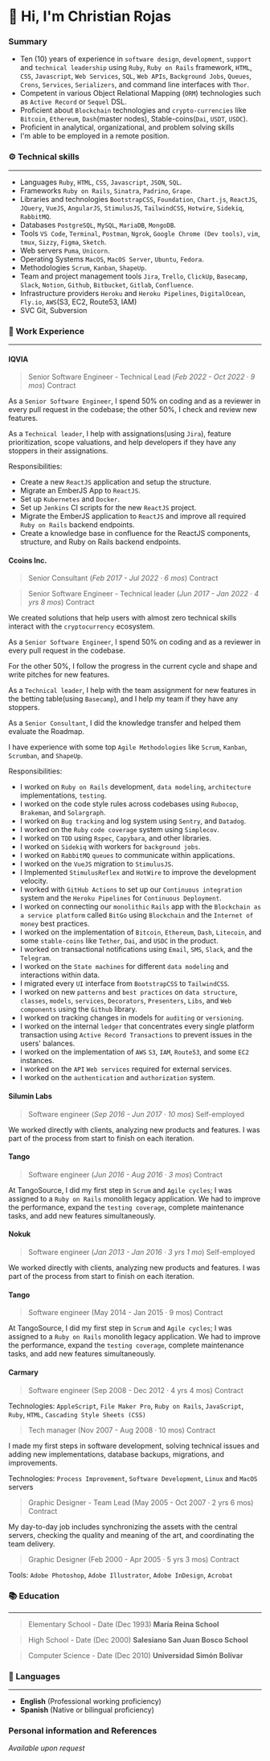 # 👋 Hi, I'm Christian Rojas

### Summary

- Ten (10) years of experience in `software design`, `development`, `support` and `technical leadership` using `Ruby`, `Ruby on Rails` framework, `HTML`, `CSS`, `Javascript`, `Web Services`, `SQL`, `Web APIs`, `Background Jobs`, `Queues`, `Crons`, `Services`, `Serializers`, and command line interfaces with `Thor`.
- Competent in various Object Relational Mapping (`ORM`) technologies such as `Active Record` or `Sequel` DSL.
- Proficient about `Blockchain` technologies and `crypto-currencies` like `Bitcoin`, `Ethereum`, `Dash`(master nodes), Stable-coins(`Dai`, `USDT`, `USDC`).
- Proficient in analytical, organizational, and problem solving skills
- I'm able to be employed in a remote position.

### ⚙️ Technical skills

---

- Languages `Ruby`, `HTML`, `CSS`, `Javascript`, `JSON`, `SQL`.
- Frameworks `Ruby on Rails`, `Sinatra`, `Padrino`, `Grape`.
- Libraries and technologies `BootstrapCSS`, `Foundation`, `Chart.js`, `ReactJS`, `JQuery`, `VueJS`, `AngularJS`, `StimulusJS`, `TailwindCSS`, `Hotwire`, `Sidekiq`, `RabbitMQ`.
- Databases `PostgreSQL`, `MySQL`, `MariaDB`, `MongoDB`.
- Tools `VS Code`, `Terminal`, `Postman`, `Ngrok`, `Google Chrome (Dev tools)`, `vim`, `tmux`, `Sizzy`, `Figma`, `Sketch`.
- Web servers `Puma`, `Unicorn`.
- Operating Systems `MacOS`, `MacOS Server`, `Ubuntu`, `Fedora`.
- Methodologies `Scrum`, `Kanban`, `ShapeUp`.
- Team and project management tools `Jira`, `Trello`, `ClickUp`, `Basecamp`, `Slack`, `Notion`, `Github`, `Bitbucket`, `Gitlab`, `Confluence`.
- Infrastructure providers `Heroku` and `Heroku Pipelines`, `DigitalOcean`, `Fly.io`, `AWS`(S3, EC2, Route53, IAM)
- SVC Git, Subversion

### 💪 Work Experience

---

#### **IQVIA**

> Senior Software Engineer - Technical Lead
> (_Feb 2022 - Oct 2022 · 9 mos_) Contract

As a `Senior Software Engineer`, I spend 50% on coding and as a reviewer in every pull request in the codebase; the other 50%, I check and review new features.

As a `Technical leader`, I help with assignations(using `Jira`), feature prioritization, scope valuations, and help developers if they have any stoppers in their assignations.

Responsibilities:

- Create a new `ReactJS` application and setup the structure.
- Migrate an EmberJS App to `ReactJS`.
- Set up `Kubernetes` and `Docker`.
- Set up `Jenkins` CI scripts for the new `ReactJS` project.
- Migrate the EmberJS application to `ReactJS` and improve all required `Ruby on Rails` backend endpoints.
- Create a knowledge base in confluence for the ReactJS components, structure, and Ruby on Rails backend endpoints.

#### **Ccoins Inc.**

> Senior Consultant
> (_Feb 2017 - Jul 2022 · 6 mos_) Contract

> Senior Software Engineer - Technical leader
> (_Jun 2017 - Jan 2022 · 4 yrs 8 mos_) Contract

We created solutions that help users with almost zero technical skills interact with the `cryptocurrency` ecosystem.

As a `Senior Software Engineer`, I spend 50% on coding and as a reviewer in every pull request in the codebase.

For the other 50%, I follow the progress in the current cycle and shape and write pitches for new features.

As a `Technical leader`, I help with the team assignment for new features in the betting table(using `Basecamp`), and I help my team if they have any stoppers.

As a `Senior Consultant`, I did the knowledge transfer and helped them evaluate the Roadmap.

I have experience with some top `Agile Methodologies` like `Scrum`, `Kanban`, `Scrumban`, and `ShapeUp`.

Responsibilities:

- I worked on `Ruby on Rails` development, `data modeling`, `architecture` implementations, `testing`.
- I worked on the code style rules across codebases using `Rubocop`, `Brakeman`, and `Solargraph`.
- I worked on `Bug tracking` and log system using `Sentry`, and `Datadog`.
- I worked on the `Ruby` `code coverage` system using `Simplecov`.
- I worked on `TDD` using `Rspec`, `Capybara`, and other libraries.
- I worked on `Sidekiq` with workers for `background jobs`.
- I worked on `RabbitMQ` `queues` to communicate within applications.
- I worked on the `VueJS` migration to `StimulusJS`.
- I Implemented `StimulusReflex` and `HotWire` to improve the development velocity.
- I worked with `GitHub Actions` to set up our `Continuous integration` system and the `Heroku Pipelines` for `Continuous Deployment`.
- I worked on connecting our `monolithic` `Rails` app with the `Blockchain as a service platform` called `BitGo` using `Blockchain` and the `Internet of money` best practices.
- I worked on the implementation of `Bitcoin`, `Ethereum`, `Dash`, `Litecoin`, and some `stable-coins` like `Tether`, `Dai`, and `USDC` in the product.
- I worked on transactional notifications using `Email`, `SMS`, `Slack`, and the `Telegram`.
- I worked on the `State machines` for different `data modeling` and interactions within data.
- I migrated every `UI` interface from `BootstrapCSS` to `TailwindCSS`.
- I worked on new `patterns` and `best practices` on `data structure`, `classes`, `models`, `services`, `Decorators`, `Presenters`, `Libs`, and `Web components` using the `Github` library.
- I worked on tracking changes in models for `auditing` or `versioning`.
- I worked on the internal `ledger` that concentrates every single platform transaction using `Active Record Transactions` to prevent issues in the users' balances.
- I worked on the implementation of `AWS` `S3`, `IAM`, `Route53`, and some `EC2` instances.
- I worked on the `API` `Web services` required for external services.
- I worked on the `authentication` and `authorization` system.

#### **Silumin Labs**

> Software engineer
> (_Sep 2016 - Jun 2017 · 10 mos_) Self-employed

We worked directly with clients, analyzing new products and features. I was part of the process from start to finish on each iteration.

#### **Tango**

> Software engineer
> (_Jun 2016 - Aug 2016 · 3 mos_) Contract

At TangoSource, I did my first step in `Scrum` and `Agile cycles`; I was assigned to a `Ruby on Rails` monolith legacy application. We had to improve the performance, expand the `testing coverage`, complete maintenance tasks, and add new features simultaneously.

#### **Nokuk**

> Software engineer
> (_Jan 2013 - Jan 2016 · 3 yrs 1 mo_) Self-employed

We worked directly with clients, analyzing new products and features. I was part of the process from start to finish on each iteration.

#### **Tango**

> Software engineer
> (May 2014 - Jan 2015 · 9 mos) Contract

At TangoSource, I did my first step in `Scrum` and `Agile cycles`; I was assigned to a `Ruby on Rails` monolith legacy application. We had to improve the performance, expand the `testing coverage`, complete maintenance tasks, and add new features simultaneously.

#### **Carmary**

> Software engineer
> (Sep 2008 - Dec 2012 · 4 yrs 4 mos) Contract

Technologies: `AppleScript`, `File Maker Pro`, `Ruby on Rails`, `JavaScript`, `Ruby`, `HTML`, `Cascading Style Sheets (CSS)`

> Tech manager
> (Nov 2007 - Aug 2008 · 10 mos) Contract

I made my first steps in software development, solving technical issues and adding new implementations, database backups, migrations, and improvements.

Technologies: `Process Improvement`, `Software Development`, `Linux` and `MacOS` servers

> Graphic Designer - Team Lead
> (May 2005 - Oct 2007 · 2 yrs 6 mos) Contract

My day-to-day job includes synchronizing the assets with the central servers, checking the quality and meaning of the art, and coordinating the team delivery.

> Graphic Designer
> (Feb 2000 - Apr 2005 · 5 yrs 3 mos) Contract

Tools: `Adobe Photoshop`, `Adobe Illustrator`, `Adobe InDesign`, `Acrobat`

### 📚 Education

---

> Elementary School - Date (Dec 1993) **María Reina School**

> High School - Date (Dec 2000) **Salesiano San Juan Bosco School**

> Computer Science - Date (Dec 2010) **Universidad Simón Bolívar**

### 🤝 Languages

---

- **English** (Professional working proficiency)
- **Spanish** (Native or bilingual proficiency)

### Personal information and References

_Available upon request_
